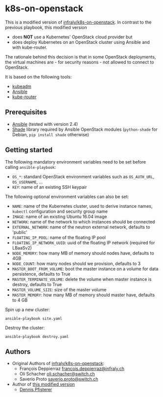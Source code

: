 k8s-on-openstack
================

This is a modified version of [infraly/k8s-on-openstack](https://github.com/infraly/k8s-on-openstack). In contrast to the previous playbook, this modified version 

- does **NOT** use a Kubernetes' OpenStack cloud provider but
- does deploy Kubernetes on an OpenStack cluster using Ansible and with kube-router.

The rationale behind this decision is that in some OpenStack deployments, the virtual machines are - for security reasons - not allowed to connect to OpenStack.

It is based on the following tools:

  - [kubeadm](https://github.com/kubernetes/kubeadm)
  - [Ansible](https://github.com/ansible/ansible)
  - [kube-router](https://github.com/cloudnativelabs/kube-router)

Prerequisites
-------------

- [Ansible](https://github.com/ansible/ansible) (tested with version 2.4)
- [Shade](https://pypi.python.org/pypi/shade) library required by Ansible OpenStack modules (`python-shade` for Debian, `pip install shade` otherwise)

Getting started
---------------

The following mandatory environment variables need to be set before calling `ansible-playbook`:

  - `OS_*`: standard OpenStack environment variables such as `OS_AUTH_URL`, `OS_USERNAME`, ...
  - `KEY`: name of an existing SSH keypair

The following optional environment variables can also be set:

  - `NAME`: name of the Kubernetes cluster, used to derive instance names, `kubectl` configuration and security group name
  - `IMAGE`: name of an existing Ubuntu 16.04 image
  - `NETWORK`: name of the network to which instances should be connected
  - `EXTERNAL_NETWORK`: name of the neutron external network, defaults to 'public'
  - `FLOATING_IP_POOL`: name of the floating IP pool
  - `FLOATING_IP_NETWORK_UUID`: uuid of the floating IP network (required for LBaaSv2)
  - `NODE_MEMORY`: how many MB of memory should nodes have, defaults to 4GB
  - `NODE_COUNT`: how many nodes should we provision, defaults to 3
  - `MASTER_BOOT_FROM_VOLUME`: boot the master instance on a volume for data persistence, defaults to True
  - `MASTER_TERMINATE_VOLUME`: delete the volume when master instance is destroy, defaults to True
  - `MASTER_VOLUME_SIZE`: size of the master volume
  - `MASTER_MEMORY`: how many MB of memory should master have, defaults to 4 GB

Spin up a new cluster:

```console
ansible-playbook site.yaml
```

Destroy the cluster:

```console
ansible-playbook destroy.yaml
```

Authors
------

- Original Authors of [infraly/k8s-on-openstack](https://github.com/infraly/k8s-on-openstack):
  - François Deppierraz <francois.deppierraz@infraly.ch>
  - Oli Schacher <oli.schacher@switch.ch>
  - Saverio Proto <saverio.proto@switch.ch>
- Author of [this modified version](https://github.com/pfisterer/k8s-ansible-openstack-kube-router)
  - [Dennis Pfisterer](http://www.dennis-pfisterer.de)
